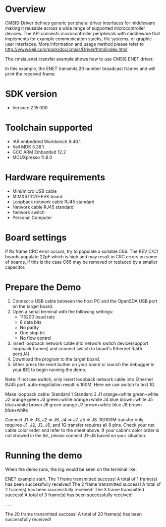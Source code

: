 Overview
========
CMSIS-Driver defines generic peripheral driver interfaces for middleware making it reusable across a wide 
range of supported microcontroller devices. The API connects microcontroller peripherals with middleware 
that implements for example communication stacks, file systems, or graphic user interfaces. 
More information and usage method please refer to http://www.keil.com/pack/doc/cmsis/Driver/html/index.html.

The cmsis_enet_transfer example shows how to use CMSIS ENET driver:

In this example, the ENET transmits 20 number broadcast frames and will print the received frame.


SDK version
===========
- Version: 2.15.000

Toolchain supported
===================
- IAR embedded Workbench  9.40.1
- Keil MDK  5.38.1
- GCC ARM Embedded  12.2
- MCUXpresso  11.8.0

Hardware requirements
=====================
- Mini/micro USB cable
- MIMXRT1170-EVK board
- Loopback network cable RJ45 standard
- Network cable RJ45 standard
- Network switch
- Personal Computer

Board settings
==============
If Rx frame CRC error occurs, try to populate a suitable C66. The REV C/C1 boards populate 22pF which is high and may result in CRC
errors on some of boards, if this is the case C66 may be removed or replaced by a smaller capacitor.

Prepare the Demo
================
1.  Connect a USB cable between the host PC and the OpenSDA USB port on the target board.
2.  Open a serial terminal with the following settings:
    - 115200 baud rate
    - 8 data bits
    - No parity
    - One stop bit
    - No flow control
3.  Insert loopback network cable into network switch device(support loopback frames) and connect switch to board's Ethernet RJ45 port(J4).
4.  Download the program to the target board.
5.  Either press the reset button on your board or launch the debugger in your IDE to begin running the demo.

Note: If not use switch, only insert loopback network cable into Ethernet RJ45 port, auto-negotiation result is 100M. Here we use switch to test 1G.

Make loopback cable:
      Standard 1	     Standard 2
J1    orange+white       green+white
J2    orange             green
J3    green+white        orange+white
J4    blue               brown+white
J5    blue+white         brown
J6    green              orange
J7	  brown+white        blue
J8    brown              blue+white

Connect J1 => J3, J2 => J6, J4 => J7, J5 => J8. 10/100M transfer only requires J1, J2, J3, J6, and 1G transfer requires all 8 pins.
Check your net cable color order and refer to the sheet above. If your cable's color order is not showed in the list,
please connect J1~J8 based on your situation.

Running the demo
================
When the demo runs, the log would be seen on the terminal like:

ENET example start.
The 1 frame transmitted success!
A total of 1 frame(s) has been successfully received!
The 2 frame transmitted success!
A total of 2 frame(s) has been successfully received!
The 3 frame transmitted success!
A total of 3 frame(s) has been successfully received!

......

The 20 frame transmitted success!
A total of 20 frame(s) has been successfully received!
